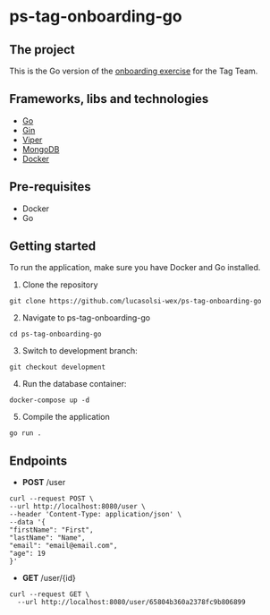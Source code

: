 # ps-tag-onboarding-go

## The project
This is the Go version of the [onboarding exercise](https://github.com/wexinc/ps-tag-onboarding) for the Tag Team.

## Frameworks, libs and technologies
 - [Go](https://go.dev/)
 - [Gin](https://github.com/gin-gonic/gin)
 - [Viper](https://github.com/spf13/viper)
 - [MongoDB](https://www.mongodb.com/)
 - [Docker](https://www.docker.com/)

## Pre-requisites
- Docker
- Go

## Getting started
To run the application, make sure you have Docker and Go installed.
1. Clone the repository
```shell
git clone https://github.com/lucasolsi-wex/ps-tag-onboarding-go
```

2. Navigate to ps-tag-onboarding-go
```shell
cd ps-tag-onboarding-go
```

3. Switch to development branch:
```shell
git checkout development
```

4. Run the database container:
```shell
docker-compose up -d
```

5. Compile the application
```shell
go run .
```

## Endpoints
- **POST** /user
```shell
curl --request POST \
--url http://localhost:8080/user \
--header 'Content-Type: application/json' \
--data '{
"firstName": "First",
"lastName": "Name",
"email": "email@email.com",
"age": 19
}'
```

- **GET** /user/{id}
```shell
curl --request GET \
  --url http://localhost:8080/user/65804b360a2378fc9b806899
```

